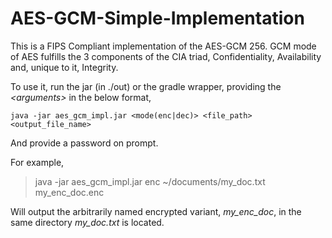 # AES-GCM-Simple-Implementation

This is a FIPS Compliant implementation of the AES-GCM 256.
GCM mode of AES fulfills the 3 components of the CIA triad, Confidentiality, Availability and, unique to it, Integrity.

To use it, run the jar (in ./out) or the gradle wrapper, providing the *\<arguments\>* in the below format,

    java -jar aes_gcm_impl.jar <mode(enc|dec)> <file_path> <output_file_name>

And provide a password on prompt.

For example, 

> java -jar aes_gcm_impl.jar enc ~/documents/my_doc.txt
> my_enc_doc.enc

Will output the arbitrarily named encrypted variant, *my_enc_doc*, in the same directory *my_doc.txt* is located.
